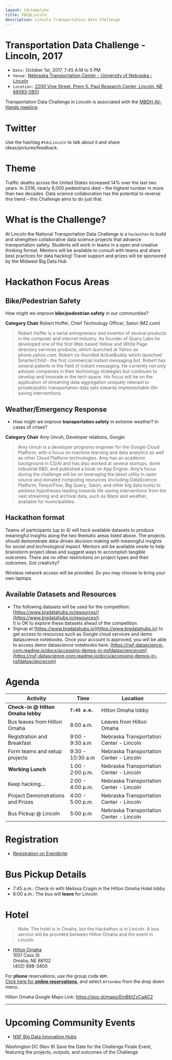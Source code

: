 ```yaml
---
layout: tdctemplate
title: TDC@Lincoln
description: Lincoln Transportation Data Challenge
---
```


# Transportation Data Challenge - Lincoln, 2017
* ```Date:``` October 1st, 2017, 7:45 A.M to 5 PM
* ```Venue:``` [Nebraska Transportation Center - University of Nebraska - Lincoln](https://ntc.unl.edu)
* ```Location:``` [2200 Vine Street, Prem S. Paul Research Center, Lincoln, NE 68583-0851](https://goo.gl/maps/Hr8w7K2gYcx)  

Transportation Data Challenge in Lincoln is associated with the [MBDH All-Hands meeting](http://midwestbigdatahub.org/2017-all-hands-meeting/).

# Twitter
Use the hashtag ```#tdcLincoln``` to talk about it and share ideas/pictures/feedback.

# Theme
Traffic deaths across the United States increased 14% over the last two years. In 2016, nearly 6,000 pedestrians died – the highest number in more than two decades. Data science collaboration has the potential to reverse this trend – this Challenge aims to do just that.

# What is the Challenge?
At Lincoln the National Transportation Data Challenge is a `hackathon` to build and strengthen collaborative data science projects that advance transportation safety. Students will work in teams in a open and creative thinking format. Mentors will be available to consult with teams and share best practices for data hacking! Travel support and prizes will be sponsored by the Midwest Big Data Hub

# Hackathon Focus Areas

## Bike/Pedestrian Safety
How might we improve **bike/pedestrian safety** in our communities?

**Category Chair**
Robert Hoffer, Chief Technology Officer, Satori (MZ.com)

> Robert Hoffer is a serial entrepreneur and inventor of several products in the computer and internet industry. As founder of Query Labs he developed one of the first Web based Yellow and White Page directory services products, which launched at Yahoo as phone.yahoo.com. Robert co-founded ActiveBuddy which launched SmarterChild - the first commercial instant messaging bot. Robert has several patents in the field of instant messaging. He currently not only advises companies in their technology strategies but continues to develop and innovate in the tech space.  His focus will be on the application of streaming data aggregation uniquely relevant to private/public transportation data sets towards implementable life-saving interventions.  

## Weather/Emergency Response
- How might we improve **transportation safety** in extreme weather? In cases of crises?   

**Category Chair**
Amy Unruh, Developer relations, Google

> Amy Unruh is a developer programs engineer for the Google Cloud Platform, with a focus on machine learning and data analytics as well as other Cloud Platform technologies. Amy has an academic background in CS/AI and has also worked at several startups, done industrial R&D, and published a book on App Engine.  Amy’s focus during the challenge will be on leveraging the latest utility in open source and donated computing resources (including DataScience Platform, TensorFlow, Big Query, Satori, and other big data tools) to address hypotheses leading towards life saving interventions from the vast streaming and archival data, such as Waze and weather, available for municipalities.

## Hackathon format

Teams of participants (up to 4) will *hack* available datasets to produce meaningful insights along the two thematic areas listed above. The projects should demonstrate data-driven *decision making* with meaningful insights for *social and technological impact*. Mentors will be available onsite to help brainstorm project ideas and suggest ways to accomplish tangible outcomes. There are no other restrictions on project types and their outcomes. Got creativity?

Wireless network access will be provided. So you may choose to bring your own laptops.

## Available Datasets and Resources
* The following datasets will be used for the competition: [https://www.bigdatahubs.io/resources/](https://www.bigdatahubs.io/resources/).   
It is OK to explore these datasets ahead of the competition.
* Signup at [https://www.bigdatahubs.io](https://www.bigdatahubs.io) to get access to resources such as Google cloud services and demo datascience notebooks. Once your account is approved, you will be able to access demo datascience notebooks here: [https://nsf-datascience-com.readme.io/docs/accessing-demos-in-nsfdatasciencecom](https://nsf-datascience-com.readme.io/docs/accessing-demos-in-nsfdatasciencecom)

# Agenda

| Activity                          | Time             | Location                                 |
|-----------------------------------|------------------|------------------------------------------|
| **Check-in @ Hilton Omaha lobby** | **`7:45 a.m.`**    | Hilton Omaha lobby                       |
| Bus leaves from Hilton Omaha      | 8:00 a.m.        | Leaves from Hilton Omaha                 |
| Registration and Breakfast        | 9:00 - 9:30 a.m  | Nebraska Transportation Center - Lincoln |
| Form teams and setup projects     | 9:30 - 10:30 a.m | Nebraska Transportation Center - Lincoln |
| **Working Lunch**                 | 1:00 - 2:00 p.m. | Nebraska Transportation Center - Lincoln |
| Keep hacking...                   | 2:00 - 4:00 p.m. | Nebraska Transportation Center - Lincoln |
| Project Demonstrations and Prizes | 4:00 - 5:00 p.m. | Nebraska Transportation Center - Lincoln |
| Bus Pickup @ Lincoln              | 5:00 p.m         | Nebraska Transportation Center - Lincoln |

# Registration
- [Registration on Eventbrite](https://tdclincolnhackathon.eventbrite.com)

# Bus Pickup Details
- 7:45 a.m.: Check-in with Melissa Cragin in the Hilton Omaha Hotel lobby
- 8:00 a.m.: The bus will **leave** for Lincoln

# Hotel

> Note: The hotel is in Omaha, but the Hackathon is in Lincoln. A bus service will be provided between Hilton Omaha and the event in Lincoln.

- [Hilton Omaha](http://www3.hilton.com/en/hotels/nebraska/hilton-omaha-OMACVHH/index.html)  
1001 Cass St  
Omaha, NE 68102  
(402) 998-3400  

For **phone** reservations, use the group code ```BDM```.  
[Click here for **online reservations**](https://aws.passkey.com/go/2017BigData), and select ```Attendee``` from the drop down menu.  

Hilton Omaha Google Maps Link: https://goo.gl/maps/EmBbtZzCaAC2

---

# Upcoming Community Events

- [NSF Big Data Innovation Hubs](https://www.bigdatahubs.io)

Washington DC (Nov 9) Save the Date for the Challenge Finale Event, featuring the projects, outputs, and outcomes of the Challenge
